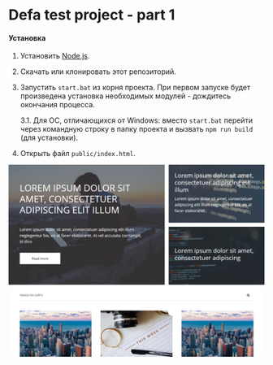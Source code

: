 # Defa test project - part 1

#### Установка
1. Установить [Node.js](https://nodejs.org/en/download/).
2. Скачать или клонировать этот репозиторий.
3. Запустить `start.bat` из корня проекта. При первом запуске будет произведена установка необходимых модулей - дождитесь окончания процесса.

    3.1. Для ОС, отличающихся от Windows: вместо `start.bat` перейти через командную строку в папку проекта и вызвать `npm run build` (для установки).
    
4. Открыть файл `public/index.html`.

![Preview](preview.png)